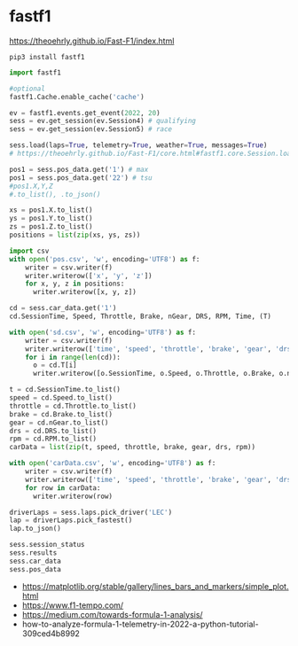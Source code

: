 # fastf1

https://theoehrly.github.io/Fast-F1/index.html

```
pip3 install fastf1
```

```py
import fastf1

#optional
fastf1.Cache.enable_cache('cache') 

ev = fastf1.events.get_event(2022, 20)
sess = ev.get_session(ev.Session4) # qualifying
sess = ev.get_session(ev.Session5) # race

sess.load(laps=True, telemetry=True, weather=True, messages=True)
# https://theoehrly.github.io/Fast-F1/core.html#fastf1.core.Session.load

pos1 = sess.pos_data.get('1') # max
pos1 = sess.pos_data.get('22') # tsu
#pos1.X,Y,Z
#.to_list(), .to_json()

xs = pos1.X.to_list()
ys = pos1.Y.to_list()
zs = pos1.Z.to_list()
positions = list(zip(xs, ys, zs))

import csv
with open('pos.csv', 'w', encoding='UTF8') as f:
    writer = csv.writer(f)
    writer.writerow(['x', 'y', 'z'])
    for x, y, z in positions:
      writer.writerow([x, y, z])

cd = sess.car_data.get('1')
cd.SessionTime, Speed, Throttle, Brake, nGear, DRS, RPM, Time, (T)

with open('sd.csv', 'w', encoding='UTF8') as f:
    writer = csv.writer(f)
    writer.writerow(['time', 'speed', 'throttle', 'brake', 'gear', 'drs', 'rpm'])
    for i in range(len(cd)):
      o = cd.T[i]
      writer.writerow([o.SessionTime, o.Speed, o.Throttle, o.Brake, o.nGear, o.DRS, o.RPM])

t = cd.SessionTime.to_list()
speed = cd.Speed.to_list()
throttle = cd.Throttle.to_list()
brake = cd.Brake.to_list()
gear = cd.nGear.to_list()
drs = cd.DRS.to_list()
rpm = cd.RPM.to_list()
carData = list(zip(t, speed, throttle, brake, gear, drs, rpm))

with open('carData.csv', 'w', encoding='UTF8') as f:
    writer = csv.writer(f)
    writer.writerow(['time', 'speed', 'throttle', 'brake', 'gear', 'drs', 'rpm'])
    for row in carData:
      writer.writerow(row)

driverLaps = sess.laps.pick_driver('LEC')
lap = driverLaps.pick_fastest()
lap.to_json()

sess.session_status
sess.results
sess.car_data
sess.pos_data
```

- https://matplotlib.org/stable/gallery/lines_bars_and_markers/simple_plot.html
- https://www.f1-tempo.com/
- https://medium.com/towards-formula-1-analysis/
- how-to-analyze-formula-1-telemetry-in-2022-a-python-tutorial-309ced4b8992
